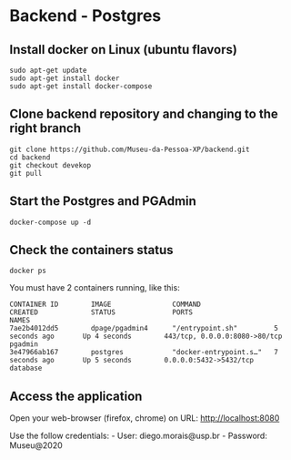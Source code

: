 # Backend - Postgres

## Install docker on Linux (ubuntu flavors)
```shell
sudo apt-get update
sudo apt-get install docker
sudo apt-get install docker-compose
```
## Clone backend repository and changing to the right branch
```shell
git clone https://github.com/Museu-da-Pessoa-XP/backend.git
cd backend
git checkout devekop
git pull
```

## Start the Postgres and PGAdmin
```shell
docker-compose up -d
```

## Check the containers status
```shell
docker ps
```
You must have 2 containers running, like this:
```shell
CONTAINER ID        IMAGE               COMMAND                  CREATED             STATUS              PORTS                           NAMES
7ae2b4012dd5        dpage/pgadmin4      "/entrypoint.sh"         5 seconds ago       Up 4 seconds        443/tcp, 0.0.0.0:8080->80/tcp   pgadmin
3e47966ab167        postgres            "docker-entrypoint.s…"   7 seconds ago       Up 5 seconds        0.0.0.0:5432->5432/tcp          database
```

## Access the application
<p>Open your web-browser (firefox, chrome) on URL: <a href="http://localhost:8080">http://localhost:8080</a></p>
<p>Use the follow credentials:
- User: diego.morais@usp.br
- Password: Museu@2020
 </p>
